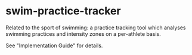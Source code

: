 # swim-practice-tracker
Related to the sport of swimming: a practice tracking tool which analyses swimming practices and intensity zones on a per-athlete basis.



See "Implementation Guide" for details.

